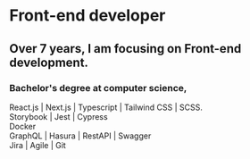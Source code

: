 # Front-end developer

## Over 7 years, I am focusing on Front-end development.<br />
### Bachelor's degree at computer science,<br />
React.js | Next.js | Typescript | Tailwind CSS | SCSS.<br />
Storybook | Jest | Cypress<br />
Docker<br />
GraphQL | Hasura | RestAPI | Swagger<br />
Jira | Agile | Git<br />
